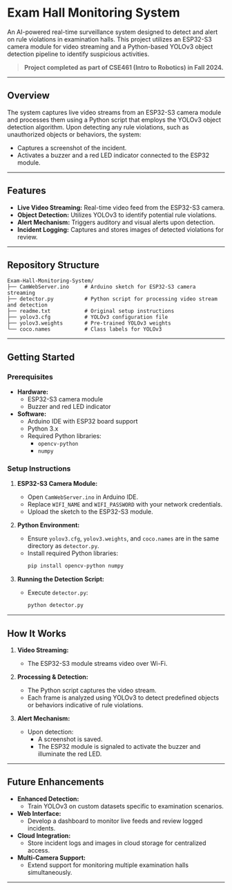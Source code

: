 # Exam Hall Monitoring System

An AI-powered real-time surveillance system designed to detect and alert on rule violations in examination halls. This project utilizes an ESP32-S3 camera module for video streaming and a Python-based YOLOv3 object detection pipeline to identify suspicious activities.

> **Project completed as part of CSE461 (Intro to Robotics) in Fall 2024.**

---

## Overview

The system captures live video streams from an ESP32-S3 camera module and processes them using a Python script that employs the YOLOv3 object detection algorithm. Upon detecting any rule violations, such as unauthorized objects or behaviors, the system:

- Captures a screenshot of the incident.
- Activates a buzzer and a red LED indicator connected to the ESP32 module.

---

## Features

- **Live Video Streaming:** Real-time video feed from the ESP32-S3 camera.
- **Object Detection:** Utilizes YOLOv3 to identify potential rule violations.
- **Alert Mechanism:** Triggers auditory and visual alerts upon detection.
- **Incident Logging:** Captures and stores images of detected violations for review.

---

## Repository Structure

```
Exam-Hall-Monitoring-System/
├── CamWebServer.ino     # Arduino sketch for ESP32-S3 camera streaming
├── detector.py          # Python script for processing video stream and detection
├── readme.txt           # Original setup instructions
├── yolov3.cfg           # YOLOv3 configuration file
├── yolov3.weights       # Pre-trained YOLOv3 weights
└── coco.names           # Class labels for YOLOv3
```

---

## Getting Started

### Prerequisites

- **Hardware:**
  - ESP32-S3 camera module
  - Buzzer and red LED indicator
- **Software:**
  - Arduino IDE with ESP32 board support
  - Python 3.x
  - Required Python libraries:
    - `opencv-python`
    - `numpy`

### Setup Instructions

1. **ESP32-S3 Camera Module:**
   - Open `CamWebServer.ino` in Arduino IDE.
   - Replace `WIFI_NAME` and `WIFI_PASSWORD` with your network credentials.
   - Upload the sketch to the ESP32-S3 module.

2. **Python Environment:**
   - Ensure `yolov3.cfg`, `yolov3.weights`, and `coco.names` are in the same directory as `detector.py`.
   - Install required Python libraries:
     ```bash
     pip install opencv-python numpy
     ```

3. **Running the Detection Script:**
   - Execute `detector.py`:
     ```bash
     python detector.py
     ```

---

## How It Works

1. **Video Streaming:**
   - The ESP32-S3 module streams video over Wi-Fi.

2. **Processing & Detection:**
   - The Python script captures the video stream.
   - Each frame is analyzed using YOLOv3 to detect predefined objects or behaviors indicative of rule violations.

3. **Alert Mechanism:**
   - Upon detection:
     - A screenshot is saved.
     - The ESP32 module is signaled to activate the buzzer and illuminate the red LED.

---

## Future Enhancements

- **Enhanced Detection:**
  - Train YOLOv3 on custom datasets specific to examination scenarios.
- **Web Interface:**
  - Develop a dashboard to monitor live feeds and review logged incidents.
- **Cloud Integration:**
  - Store incident logs and images in cloud storage for centralized access.
- **Multi-Camera Support:**
  - Extend support for monitoring multiple examination halls simultaneously.

---
